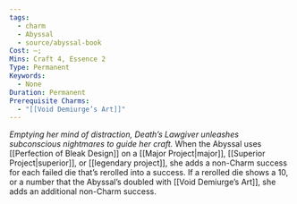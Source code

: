 ```yaml
---
tags:
  - charm
  - Abyssal
  - source/abyssal-book
Cost: —; 
Mins: Craft 4, Essence 2
Type: Permanent
Keywords:
  - None
Duration: Permanent
Prerequisite Charms:
  - "[[Void Demiurge’s Art]]"
---
```

*Emptying her mind of distraction, Death’s Lawgiver unleashes subconscious nightmares to guide her craft.*
When the Abyssal uses [[Perfection of Bleak Design]] on a [[Major Project|major]], [[Superior Project|superior]], or [[legendary project]], she adds a non-Charm success for each failed die that’s rerolled into a success.
If a rerolled die shows a 10, or a number that the Abyssal’s doubled with [[Void Demiurge’s Art]], she adds an additional non-Charm success.